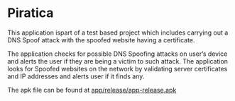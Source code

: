 # Piratica
This application ispart of a test based project which includes carrying out a DNS Spoof attack with the spoofed website having a certificate.

The application checks for possible DNS Spoofing attacks on user’s device and alerts the user if they are being a victim to such attack.
The application looks for Spoofed websites on the network by validating server certificates and IP addresses and alerts user if it finds any.


The apk file can be found at [app/release/app-release.apk](https://github.com/Ashish-Kumar-Singh/Piratica/tree/master/app/release)
